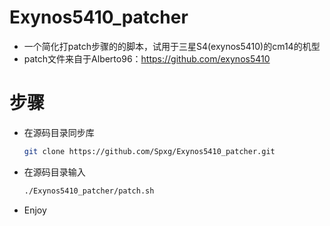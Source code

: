 # Exynos5410_patcher
* 一个简化打patch步骤的的脚本，试用于三星S4(exynos5410)的cm14的机型
* patch文件来自于Alberto96：https://github.com/exynos5410

# 步骤
* 在源码目录同步库
   ```sh
   git clone https://github.com/Spxg/Exynos5410_patcher.git
   ```
* 在源码目录输入
   ```sh
   ./Exynos5410_patcher/patch.sh
   ```
* Enjoy
